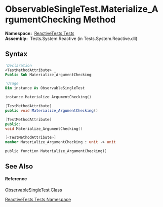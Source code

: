 # ObservableSingleTest.Materialize\_ArgumentChecking Method

**Namespace:**  [ReactiveTests.Tests](ReactiveTests.Tests\ReactiveTests.Tests.md)  
**Assembly:**  Tests.System.Reactive (in Tests.System.Reactive.dll)

## Syntax

```vb
'Declaration
<TestMethodAttribute> _
Public Sub Materialize_ArgumentChecking
```

```vb
'Usage
Dim instance As ObservableSingleTest

instance.Materialize_ArgumentChecking()
```

```csharp
[TestMethodAttribute]
public void Materialize_ArgumentChecking()
```

```c++
[TestMethodAttribute]
public:
void Materialize_ArgumentChecking()
```

```fsharp
[<TestMethodAttribute>]
member Materialize_ArgumentChecking : unit -> unit 
```

```jscript
public function Materialize_ArgumentChecking()
```

## See Also

#### Reference

[ObservableSingleTest Class](ObservableSingleTest\ObservableSingleTest.md)

[ReactiveTests.Tests Namespace](ReactiveTests.Tests\ReactiveTests.Tests.md)




